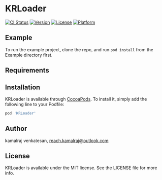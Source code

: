 # KRLoader

[![CI Status](https://img.shields.io/travis/kamalraj.venkatesan/KRLoader.svg?style=flat)](https://travis-ci.org/kamalraj.venkatesan/KRLoader)
[![Version](https://img.shields.io/cocoapods/v/KRLoader.svg?style=flat)](https://cocoapods.org/pods/KRLoader)
[![License](https://img.shields.io/cocoapods/l/KRLoader.svg?style=flat)](https://cocoapods.org/pods/KRLoader)
[![Platform](https://img.shields.io/cocoapods/p/KRLoader.svg?style=flat)](https://cocoapods.org/pods/KRLoader)

## Example

To run the example project, clone the repo, and run `pod install` from the Example directory first.

## Requirements

## Installation

KRLoader is available through [CocoaPods](https://cocoapods.org). To install
it, simply add the following line to your Podfile:

```ruby
pod 'KRLoader'
```

## Author

kamalraj venkatesan, reach.kamalraj@outlook.com

## License

KRLoader is available under the MIT license. See the LICENSE file for more info.
